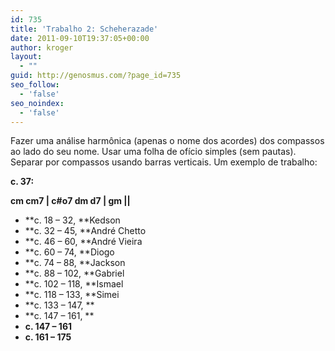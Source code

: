 ```yaml
---
id: 735
title: 'Trabalho 2: Scheherazade'
date: 2011-09-10T19:37:05+00:00
author: kroger
layout:
  - ""
guid: http://genosmus.com/?page_id=735
seo_follow:
  - 'false'
seo_noindex:
  - 'false'
---
```

Fazer uma análise harmônica (apenas o nome dos acordes) dos compassos ao lado do seu nome. Usar uma folha de ofício simples (sem pautas). Separar por compassos usando barras verticais. Um exemplo de trabalho:

**c. 37:**
  
**cm cm7 | c#o7 dm d7 | gm ||**

  * **c. 18 &#8211; 32, **Kedson
  * **c. 32 &#8211; 45, **André Chetto
  * **c. 46 &#8211; 60, **André Vieira
  * **c. 60 &#8211; 74, **Diogo
  * **c. 74 &#8211; 88, **Jackson
  * **c. 88 &#8211; 102, **Gabriel
  * **c. 102 &#8211; 118, **Ismael
  * **c. 118 &#8211; 133, **Simei
  * **c. 133 &#8211; 147, **
  * **c. 147 &#8211; 161, **
  * **c. 147 &#8211; 161**
  * **c. 161 &#8211; 175**